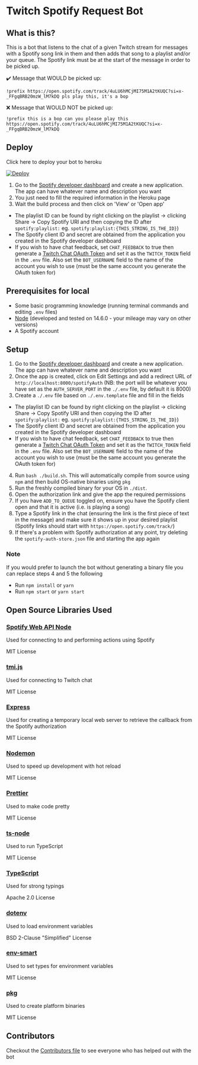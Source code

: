 # Twitch Spotify Request Bot

## What is this?

This is a bot that listens to the chat of a given Twitch stream for messages
with a Spotify song link in them and then adds that song to a playlist and/or
your queue. The Spotify link must be at the start of the message in order to be picked up.

✔️ Message that WOULD be picked up:

```
!prefix https://open.spotify.com/track/4uLU6hMCjMI75M1A2tKUQC?si=x-_FFgqBRB20mzW_lM7kDQ pls play this, it's a bop
```

❌ Message that WOULD NOT be picked up:

```
!prefix this is a bop can you please play this https://open.spotify.com/track/4uLU6hMCjMI75M1A2tKUQC?si=x-_FFgqBRB20mzW_lM7kDQ
```
## Deploy

Click here to deploy your bot to heroku   

[![Deploy](https://www.herokucdn.com/deploy/button.svg)](https://heroku.com/deploy?template=https://github.com/MarcDonald/twitch-spotify-request-bot)

1. Go to the [Spotify developer dashboard](https://developer.spotify.com/dashboard/)
   and create a new application. The app can have whatever name and description you want
2. You just need to fill the required information in the Heroku page
3. Wait the build process and then click on 'View' or 'Open app'

- The playlist ID can be found by right clicking on the playlist ->
  clicking Share -> Copy Spotify URI and then copying the ID after `spotify:playlist:`
  eg. `spotify:playlist:{THIS_STRING_IS_THE_ID}`)
- The Spotify client ID and secret are obtained from the application you
  created in the Spotify developer dashboard
- If you wish to have chat feedback, set `CHAT_FEEDBACK` to true then generate a
  [Twitch Chat OAuth Token](https://twitchapps.com/tmi/) and set it as the `TWITCH_TOKEN` field in
  the `.env` file. Also set the `BOT_USERNAME` field to the name of the account you wish to
  use (must be the same account you generate the OAuth token for)
## Prerequisites for local

- Some basic programming knowledge (running terminal commands and editing `.env`
  files)
- [Node](https://nodejs.org/en/) (developed and tested on 14.6.0 - your mileage may vary on other versions)
- A Spotify account

## Setup

1. Go to the [Spotify developer dashboard](https://developer.spotify.com/dashboard/)
   and create a new application. The app can have whatever name and description you want
2. Once the app is created, click on Edit Settings and add a redirect URL of
   `http://localhost:8000/spotifyAuth` (NB: the port will be whatever you have
   set as the `AUTH_SERVER_PORT` in the `./.env` file, by default it is 8000)
3. Create a `./.env` file based on `./.env.template` file and fill
   in the fields

- The playlist ID can be found by right clicking on the playlist ->
  clicking Share -> Copy Spotify URI and then copying the ID after `spotify:playlist:`
  eg. `spotify:playlist:{THIS_STRING_IS_THE_ID}`)
- The Spotify client ID and secret are obtained from the application you
  created in the Spotify developer dashboard
- If you wish to have chat feedback, set `CHAT_FEEDBACK` to true then generate a
  [Twitch Chat OAuth Token](https://twitchapps.com/tmi/) and set it as the `TWITCH_TOKEN` field in
  the `.env` file. Also set the `BOT_USERNAME` field to the name of the account you wish to
  use (must be the same account you generate the OAuth token for)

4. Run `bash ./build.sh`. This will automatically compile from source using `npm` and then build OS-native binaries using `pkg`
5. Run the freshly compiled binary for your OS in `./dist`.
6. Open the authorization link and give the app the required permissions
7. If you have `ADD_TO_QUEUE` toggled on, ensure you have the Spotify client open and that it is active (i.e. is playing a song)
8. Type a Spotify link in the chat (ensuring the link is the first piece of text in the message)
   and make sure it shows up in your desired playlist (Spotify links should start
   with `https://open.spotify.com/track/`)
9. If there's a problem with Spotify authorization at any point, try deleting the
   `spotify-auth-store.json` file and starting the app again

### Note

If you would prefer to launch the bot without generating a binary file you can replace steps 4 and 5 the following

- Run `npm install` or `yarn`
- Run `npm start` or `yarn start`

## Open Source Libraries Used

### [Spotify Web API Node](https://github.com/thelinmichael/spotify-web-api-node)

Used for connecting to and performing actions using Spotify

MIT License

### [tmi.js](https://github.com/tmijs/tmi.js)

Used for connecting to Twitch chat

MIT License

### [Express](https://github.com/expressjs/express)

Used for creating a temporary local web server to retrieve the callback from the Spotify authorization

MIT License

### [Nodemon](https://github.com/remy/nodemon)

Used to speed up development with hot reload

MIT License

### [Prettier](https://github.com/prettier/prettier)

Used to make code pretty

MIT License

### [ts-node](https://github.com/TypeStrong/ts-node)

Used to run TypeScript

MIT License

### [TypeScript](https://www.typescriptlang.org/)

Used for strong typings

Apache 2.0 License

### [dotenv](https://github.com/motdotla/dotenv)

Used to load environment variables

BSD 2-Clause "Simplified" License

### [env-smart](https://github.com/jessety/env-smart)

Used to set types for environment variables

MIT License

### [pkg](https://github.com/vercel/pkg)

Used to create platform binaries

MIT License

## Contributors

Checkout the [Contributors file](./CONTRIBUTORS.md) to see everyone who has helped out with the bot
